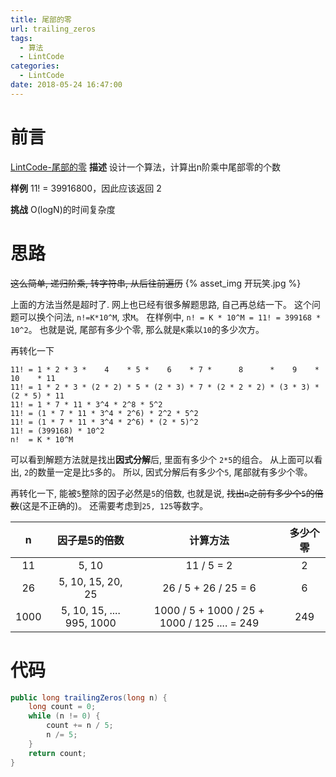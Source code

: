 ```yaml
---
title: 尾部的零
url: trailing_zeros
tags: 
  - 算法
  - LintCode
categories:
  - LintCode
date: 2018-05-24 16:47:00
---
```


# 前言
[LintCode-尾部的零](https://www.lintcode.com/problem/trailing-zeros)
**描述**
设计一个算法，计算出n阶乘中尾部零的个数

**样例**
11! = 39916800，因此应该返回 2

**挑战**
O(logN)的时间复杂度

<!-- more -->

# 思路
~~这么简单, 递归阶乘, 转字符串, 从后往前遍历~~
{% asset_img 开玩笑.jpg %}

上面的方法当然是超时了.
网上也已经有很多解题思路, 自己再总结一下。
这个问题可以换个问法, `n!=K*10^M`, 求`M`。
在样例中, `n! = K * 10^M = 11! = 399168 * 10^2`。
也就是说, 尾部有多少个零, 那么就是`K`乘以`10`的多少次方。

再转化一下
```text
11! = 1 * 2 * 3 *    4    * 5 *    6    * 7 *      8      *    9    *   10    * 11
11! = 1 * 2 * 3 * (2 * 2) * 5 * (2 * 3) * 7 * (2 * 2 * 2) * (3 * 3) * (2 * 5) * 11
11! = 1 * 7 * 11 * 3^4 * 2^8 * 5^2
11! = (1 * 7 * 11 * 3^4 * 2^6) * 2^2 * 5^2
11! = (1 * 7 * 11 * 3^4 * 2^6) * (2 * 5)^2
11! = (399168) * 10^2
n!  = K * 10^M
```
可以看到解题方法就是找出**因式分解**后, 里面有多少个 `2*5`的组合。
从上面可以看出, `2`的数量一定是比`5`多的。
所以, 因式分解后有多少个`5`, 尾部就有多少个零。

再转化一下, 能被`5`整除的因子必然是`5`的倍数, 也就是说, ~~找出`n`之前有多少个`5`的倍数~~(这是不正确的)。
还需要考虑到`25, 125`等数字。

| n  | 因子是5的倍数 | 计算方法 | 多少个零 |
|:---:|:---:|:---:|:---:|
| 11 | 5, 10 | 11 / 5 = 2 | 2 |
| 26 | 5, 10, 15, 20, 25 |  26 / 5 + 26 / 25 = 6 | 6 |
| 1000 | 5, 10, 15, .... 995, 1000 | 1000 / 5 + 1000 / 25 + 1000 / 125 .... = 249 | 249 |

# 代码
```java
public long trailingZeros(long n) {
    long count = 0;
    while (n != 0) { 
        count += n / 5;
        n /= 5;
    }
    return count;
}
```